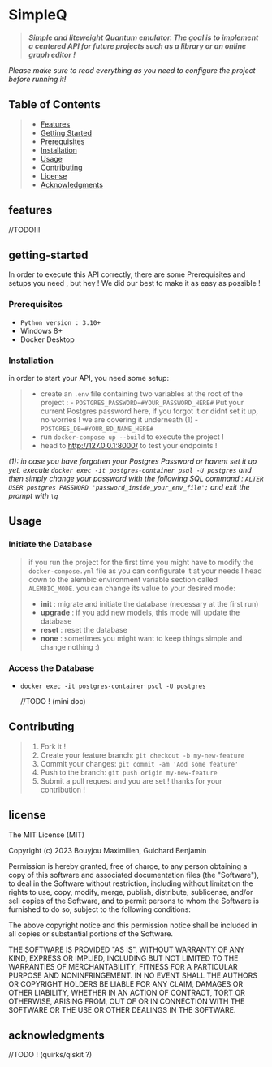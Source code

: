 # SimpleQ

>***Simple and liteweight Quantum emulator. The goal is to implement a centered API for future projects such as a library or an online graph editor !***

*Please make sure to read everything as you need to configure the project before running it!*
## Table of Contents

>- [Features](#features)
>- [Getting Started](#getting-started)
>  - [Prerequisites](#prerequisites)
>  - [Installation](#installation)
>- [Usage](#usage)
>- [Contributing](#contributing)
>- [License](#license)
>- [Acknowledgments](#acknowledgments)

## features

  //TODO!!!

## getting-started

In order to execute this API correctly, there are some Prerequisites and setups you need , but hey ! We did our best to make it as easy as possible !

### Prerequisites

- ```Python version : 3.10+```
- Windows 8+
- Docker Desktop

### Installation

in order to start your API, you need some setup:

>- create an ```.env``` file containing two variables at the root of the project :
    - ```POSTGRES_PASSWORD=#YOUR_PASSWORD_HERE#``` Put your current Postgres password here, if you forgot it or didnt set it up, no worries ! we are covering it underneath (1)
    - ```POSTGRES_DB=#YOUR_BD_NAME_HERE#```
>- run ```docker-compose up --build``` to execute the project !
>- head to http://127.0.0.1:8000/ to test your endpoints !

*(1): in case you have forgotten your Postgres Password or havent set it up yet, execute ```docker exec -it postgres-container psql -U postgres``` and then simply change your password with the following SQL command : ```ALTER USER postgres PASSWORD 'password_inside_your_env_file';``` and exit the prompt with ```\q```*

## Usage

### Initiate the Database

>if you run the project for the first time you might have to modify the ```docker-compose.yml``` file as you can configurate it at your needs ! head down to the alembic environment variable section called ``ALEMBIC_MODE``. you can change its value to your desired mode:
>- **init** : migrate and initiate the database (necessary at the first run)
>- **upgrade** : if you add new models, this mode will update the database
>- **reset** : reset the database
>- **none** : sometimes you might want to keep things simple and change nothing :)

### Access the Database
- ```docker exec -it postgres-container psql -U postgres```

  //TODO ! (mini doc)

## Contributing

>1. Fork it !
>2. Create your feature branch: ``git checkout -b my-new-feature``
>3. Commit your changes: ``git commit -am 'Add some feature'``
>4. Push to the branch: ``git push origin my-new-feature``
>5. Submit a pull request and you are set ! thanks for your contribution !

## license

The MIT License (MIT)

Copyright (c) 2023 Bouyjou Maximilien, Guichard Benjamin

Permission is hereby granted, free of charge, to any person obtaining a copy of this software and associated documentation files (the "Software"), to deal in the Software without restriction, including without limitation the rights to use, copy, modify, merge, publish, distribute, sublicense, and/or sell copies of the Software, and to permit persons to whom the Software is furnished to do so, subject to the following conditions:

The above copyright notice and this permission notice shall be included in all copies or substantial portions of the Software.

THE SOFTWARE IS PROVIDED "AS IS", WITHOUT WARRANTY OF ANY KIND, EXPRESS OR IMPLIED, INCLUDING BUT NOT LIMITED TO THE WARRANTIES OF MERCHANTABILITY, FITNESS FOR A PARTICULAR PURPOSE AND NONINFRINGEMENT. IN NO EVENT SHALL THE AUTHORS OR COPYRIGHT HOLDERS BE LIABLE FOR ANY CLAIM, DAMAGES OR OTHER LIABILITY, WHETHER IN AN ACTION OF CONTRACT, TORT OR OTHERWISE, ARISING FROM, OUT OF OR IN CONNECTION WITH THE SOFTWARE OR THE USE OR OTHER DEALINGS IN THE SOFTWARE.

## acknowledgments

  //TODO ! (quirks/qiskit ?)
